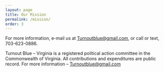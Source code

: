 ```yaml
---
layout: page
title: Our Mission
permalink: /mission/
order: 3
---
```

For more information, e-mail us at Turnoutblue@gmail.com, or call or text, 703-623-0886.

Turnout Blue – Virginia 
is a registered political action committee in the Commonwealth of Virginia.
All contributions and expenditures are public record.
For more information – Turnoutblue@gmail.com



